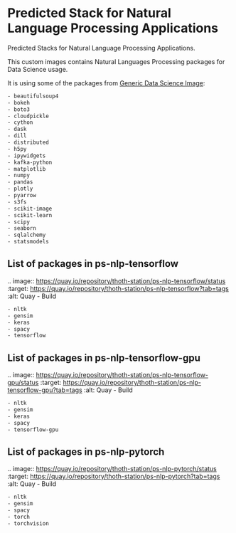 # Predicted Stack for Natural Language Processing Applications

Predicted Stacks for Natural Language Processing Applications.

This custom images contains Natural Languages Processing packages for Data Science usage.

It is using some of the packages from [Generic Data Science Image](https://github.com/thoth-station/s2i-generic-data-science-notebook):

```bash
- beautifulsoup4
- bokeh
- boto3
- cloudpickle
- cython
- dask
- dill
- distributed
- h5py
- ipywidgets
- kafka-python
- matplotlib
- numpy
- pandas
- plotly
- pyarrow
- s3fs
- scikit-image
- scikit-learn
- scipy
- seaborn
- sqlalchemy
- statsmodels
```

## List of packages in ps-nlp-tensorflow

.. image:: https://quay.io/repository/thoth-station/ps-nlp-tensorflow/status
  :target: https://quay.io/repository/thoth-station/ps-nlp-tensorflow?tab=tags
  :alt: Quay - Build

```bash
- nltk
- gensim
- keras
- spacy
- tensorflow
```

## List of packages in ps-nlp-tensorflow-gpu

.. image:: https://quay.io/repository/thoth-station/ps-nlp-tensorflow-gpu/status
  :target: https://quay.io/repository/thoth-station/ps-nlp-tensorflow-gpu?tab=tags
  :alt: Quay - Build

```bash
- nltk
- gensim
- keras
- spacy
- tensorflow-gpu
```

## List of packages in ps-nlp-pytorch

.. image:: https://quay.io/repository/thoth-station/ps-nlp-pytorch/status
  :target: https://quay.io/repository/thoth-station/ps-nlp-pytorch?tab=tags
  :alt: Quay - Build

```bash
- nltk
- gensim
- spacy
- torch
- torchvision
```
